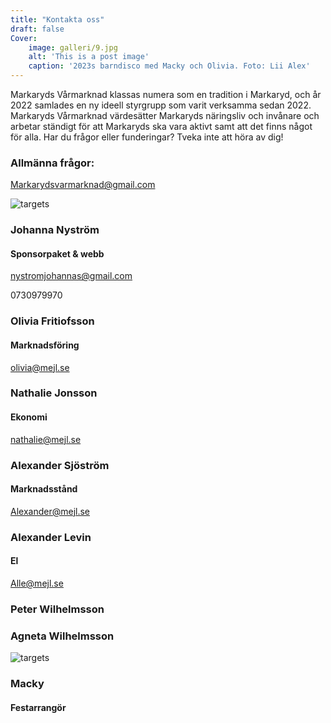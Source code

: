 ```yaml
---
title: "Kontakta oss"
draft: false
Cover:
    image: galleri/9.jpg
    alt: 'This is a post image' 
    caption: '2023s barndisco med Macky och Olivia. Foto: Lii Alex'
---
```


Markaryds Vårmarknad klassas numera som en tradition i Markaryd, och år 2022 samlades en ny ideell styrgrupp som varit verksamma sedan 2022. Markaryds Vårmarknad värdesätter Markaryds näringsliv och invånare och arbetar ständigt för att Markaryds ska vara aktivt samt att det finns något för alla. Har du frågor eller funderingar? Tveka inte att höra av dig! 

### Allmänna frågor: 
Markarydsvarmarknad@gmail.com



![targets](/img/johannas.jpg)
### Johanna Nyström
#### Sponsorpaket & webb
nystromjohannas@gmail.com


0730979970





### Olivia Fritiofsson 
#### Marknadsföring
olivia@mejl.se






### Nathalie Jonsson
#### Ekonomi
nathalie@mejl.se





### Alexander Sjöström
#### Marknadsstånd
Alexander@mejl.se




### Alexander Levin
#### El 
Alle@mejl.se




### Peter Wilhelmsson



### Agneta Wilhelmsson





![targets](/galleri/macky.jpg)
### Macky
#### Festarrangör

